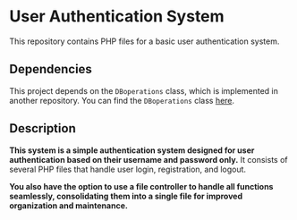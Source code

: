 # User Authentication System

This repository contains PHP files for a basic user authentication system.

## Dependencies

This project depends on the `DBoperations` class, which is implemented in another repository. You can find the `DBoperations` class [here](https://github.com/ziadadel001/DatabaseOperations).

## Description


**This system is a simple authentication system designed for user authentication based on their username and password only.** It consists of several PHP files that handle user login, registration, and logout.

**You also have the option to use a file controller to handle all functions seamlessly, consolidating them into a single file for improved organization and maintenance.**
